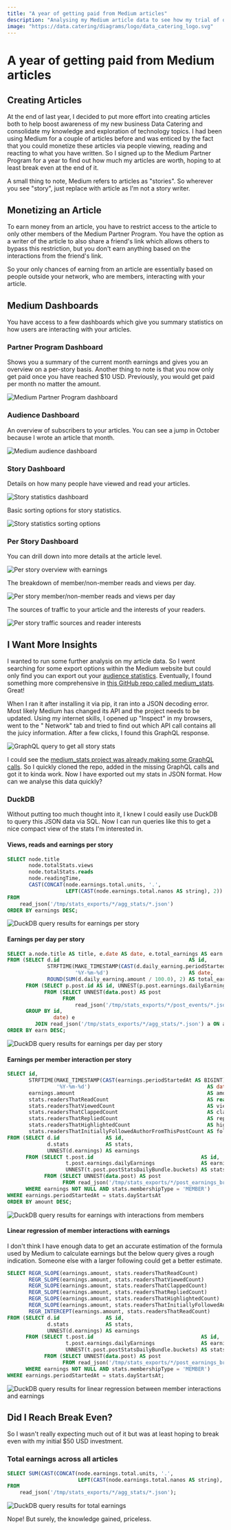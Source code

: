 ```yaml
---
title: "A year of getting paid from Medium articles"
description: "Analysing my Medium article data to see how my trial of one year of paid articles performed."
image: "https://data.catering/diagrams/logo/data_catering_logo.svg"
---
```


# A year of getting paid from Medium articles

## Creating Articles

At the end of last year, I decided to put more effort into creating articles both to help boost awareness of my
new business Data Catering and consolidate my knowledge and exploration of technology topics. I had been using
Medium for a couple of articles before and was enticed by the fact that you could monetize these articles via people
viewing, reading and reacting to what you have written. So I signed up to the Medium Partner Program for a year to
find out how much my articles are worth, hoping to at least break even at the end of it.

A small thing to note, Medium refers to articles as "stories". So wherever you see "story", just replace with article
as I'm not a story writer.

## Monetizing an Article

To earn money from an article, you have to restrict access to the article to only other members of the Medium Partner
Program. You have the option as a writer of the article to also share a friend's link which allows others to bypass this
restriction, but you don't earn anything based on the interactions from the friend's link.

So your only chances of earning from an article are essentially based on people outside your network, who are members, 
interacting with your article.

## Medium Dashboards

You have access to a few dashboards which give you summary statistics on how users are interacting with your articles.

### Partner Program Dashboard

Shows you a summary of the current month earnings and gives you an overview on a per-story basis. Another thing to
note is that you now only get paid once you have reached $10 USD. Previously, you would get paid per month no matter
the amount.

![Medium Partner Program dashboard](../../diagrams/blog/paid-medium-articles/partner_program_dashboard.png)

### Audience Dashboard

An overview of subscribers to your articles. You can see a jump in October because I wrote an article that month.

![Medium audience dashboard](../../diagrams/blog/paid-medium-articles/audience_stats_dashboard.png)

### Story Dashboard

Details on how many people have viewed and read your articles.

![Story statistics dashboard](../../diagrams/blog/paid-medium-articles/story_stats_dashboard.png)

Basic sorting options for story statistics.

![Story statistics sorting options](../../diagrams/blog/paid-medium-articles/story_stats_sorting.png)

### Per Story Dashboard

You can drill down into more details at the article level.

![Per story overview with earnings](../../diagrams/blog/paid-medium-articles/per_story_stats_top.png)

The breakdown of member/non-member reads and views per day.

![Per story member/non-member reads and views per day](../../diagrams/blog/paid-medium-articles/per_story_stats_middle.png)

The sources of traffic to your article and the interests of your readers.

![Per story traffic sources and reader interests](../../diagrams/blog/paid-medium-articles/per_story_stats_bottom.png)

## I Want More Insights

I wanted to run some further analysis on my article data. So I went searching for some export options within the Medium
website but could only find you can export out your [audience statistics](#audience-dashboard). Eventually, I found
something more comprehensive in [this GitHub repo called medium_stats](https://github.com/otosky/medium_stats). Great!

When I ran it after installing it via pip, it ran into a JSON decoding error. Most likely Medium has changed its API
and the project needs to be updated. Using my internet skills, I opened up "Inspect" in my browsers, went to the "
Network" tab and tried to find out which API call contains all the juicy information. After a few clicks, I found this 
GraphQL response.

![GraphQL query to get all story stats](../../diagrams/blog/paid-medium-articles/inspect_graphql_query.png)

I could see the
[medium_stats project was already making some GraphQL calls](https://github.com/otosky/medium_stats/blob/master/medium_stats/scraper.py#L15).
So I quickly cloned the repo, added in the missing GraphQL calls and got it to kinda work. Now I have exported out my
stats in JSON format. How can we analyse this data quickly?

### DuckDB

Without putting too much thought into it, I knew I could easily use DuckDB to query this JSON data via SQL.
Now I can run queries like this to get a nice compact view of the stats I'm interested in.

#### Views, reads and earnings per story

```sql
SELECT node.title                                                                 AS title,
       node.totalStats.views                                                      AS views,
       node.totalStats.reads                                                      AS reads,
       node.readingTime,
       CAST(CONCAT(node.earnings.total.units, '.',
                   LEFT(CAST(node.earnings.total.nanos AS string), 2)) AS DOUBLE) AS earnings
FROM
    read_json('/tmp/stats_exports/*/agg_stats/*.json')
ORDER BY earnings DESC;
```

![DuckDB query results for earnings per story](../../diagrams/blog/paid-medium-articles/duckdb_earnings_per_story.png)

#### Earnings per day per story

```sql
SELECT a.node.title AS title, e.date AS date, e.total_earnings AS earn
FROM (SELECT d.id                                          AS id,
             STRFTIME(MAKE_TIMESTAMP(CAST(d.daily_earning.periodStartedAt AS BIGINT) * 1000),
                      '%Y-%m-%d')                          AS date,
             ROUND(SUM(d.daily_earning.amount / 100.0), 2) AS total_earnings
      FROM (SELECT p.post.id AS id, UNNEST(p.post.earnings.dailyEarnings) AS daily_earning
            FROM (SELECT UNNEST(data.post) AS post
                  FROM
                      read_json('/tmp/stats_exports/*/post_events/*.json')) p) d
      GROUP BY id,
               date) e
         JOIN read_json('/tmp/stats_exports/*/agg_stats/*.json') a ON a.node.id = e.id
ORDER BY earn DESC;
```

![DuckDB query results for earnings per day per story](../../diagrams/blog/paid-medium-articles/duckdb_earnings_per_day_per_story.png)

#### Earnings per member interaction per story

```sql
SELECT id,
       STRFTIME(MAKE_TIMESTAMP(CAST(earnings.periodStartedAt AS BIGINT) * 1000),
                '%Y-%m-%d')                                      AS date,
       earnings.amount                                           AS amount,
       stats.readersThatReadCount                                AS reads,
       stats.readersThatViewedCount                              AS views,
       stats.readersThatClappedCount                             AS claps,
       stats.readersThatRepliedCount                             AS replies,
       stats.readersThatHighlightedCount                         AS highlights,
       stats.readersThatInitiallyFollowedAuthorFromThisPostCount AS follows
FROM (SELECT d.id               AS id,
             d.stats            AS stats,
             UNNEST(d.earnings) AS earnings
      FROM (SELECT t.post.id                                   AS id,
                   t.post.earnings.dailyEarnings               AS earnings,
                   UNNEST(t.post.postStatsDailyBundle.buckets) AS stats
            FROM (SELECT UNNEST(data.post) AS post
                  FROM read_json('/tmp/stats_exports/*/post_earnings_breakdown/*.json')) t) d
      WHERE earnings NOT NULL AND stats.membershipType = 'MEMBER')
WHERE earnings.periodStartedAt = stats.dayStartsAt
ORDER BY amount DESC;
```

![DuckDB query results for earnings with interactions from members](../../diagrams/blog/paid-medium-articles/duckdb_earnings_per_interaction.png)

#### Linear regression of member interactions with earnings

I don't think I have enough data to get an accurate estimation of the formula used by Medium to calculate earnings but
the below query gives a rough indication. Someone else with a larger following could get a better estimate.

```sql
SELECT REGR_SLOPE(earnings.amount, stats.readersThatReadCount)                                AS slope_read,
       REGR_SLOPE(earnings.amount, stats.readersThatViewedCount)                              AS slope_view,
       REGR_SLOPE(earnings.amount, stats.readersThatClappedCount)                             AS slope_clap,
       REGR_SLOPE(earnings.amount, stats.readersThatRepliedCount)                             AS slope_reply,
       REGR_SLOPE(earnings.amount, stats.readersThatHighlightedCount)                         AS slope_highlight,
       REGR_SLOPE(earnings.amount, stats.readersThatInitiallyFollowedAuthorFromThisPostCount) AS slope_follow,
       REGR_INTERCEPT(earnings.amount, stats.readersThatReadCount)                            AS intercept
FROM (SELECT d.id               AS id,
             d.stats            AS stats,
             UNNEST(d.earnings) AS earnings
      FROM (SELECT t.post.id                                   AS id,
                   t.post.earnings.dailyEarnings               AS earnings,
                   UNNEST(t.post.postStatsDailyBundle.buckets) AS stats
            FROM (SELECT UNNEST(data.post) AS post
                  FROM read_json('/tmp/stats_exports/*/post_earnings_breakdown/*.json')) t) d
      WHERE earnings NOT NULL AND stats.membershipType = 'MEMBER')
WHERE earnings.periodStartedAt = stats.dayStartsAt;
```

![DuckDB query results for linear regression between member interactions and earnings](../../diagrams/blog/paid-medium-articles/duckdb_linear_regression_interactions.png)

## Did I Reach Break Even?

So I wasn't really expecting much out of it but was at least hoping to break even with my initial $50 USD investment.

### Total earnings across all articles

```sql
SELECT SUM(CAST(CONCAT(node.earnings.total.units, '.',
                       LEFT(CAST(node.earnings.total.nanos AS string), 2)) AS DOUBLE)) AS total_earnings
FROM
    read_json('/tmp/stats_exports/*/agg_stats/*.json');
```

![DuckDB query results for total earnings](../../diagrams/blog/paid-medium-articles/duckdb_total_earnings.png)

Nope!
But surely, the knowledge gained, priceless.
